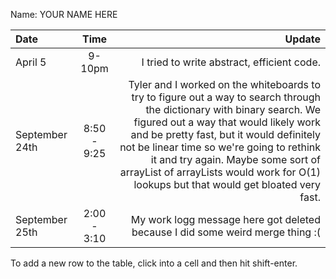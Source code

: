 Name: YOUR NAME HERE

| Date           |    Time     |                                                                                                                                                                                                                                                                                                                                                                                    Update |
|:---------------|:-----------:|------------------------------------------------------------------------------------------------------------------------------------------------------------------------------------------------------------------------------------------------------------------------------------------------------------------------------------------------------------------------------------------:|
| April 5        |   9-10pm    |                                                                                                                                                                                                                                                                                                                                                I tried to write abstract, efficient code. |
| September 24th | 8:50 - 9:25 | Tyler and I worked on the whiteboards to try to figure out a way to search through the dictionary with binary search. We figured out a way that would likely work and be pretty fast, but it would definitely not be linear time so we're going to rethink it and try again. Maybe some sort of arrayList of arrayLists would work for O(1) lookups but that would get bloated very fast. |
| September 25th | 2:00 - 3:10 |                                                                                                                                                                                                                                                                                                             My work logg message here got deleted because I did some weird merge thing :( |


To add a new row to the table, click into a cell and then hit shift-enter.